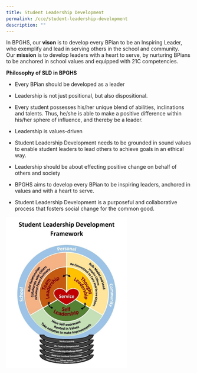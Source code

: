 ```yaml
---
title: Student Leadership Development
permalink: /cce/student-leadership-development
description: ""
---
```

In BPGHS, our **vison** is to develop every BPian to be an Inspiring Leader, who exemplify and lead in serving others in the school and community. Our **mission** is to develop leaders with a heart to serve, by nurturing BPians to be anchored in school values and equipped with 21C competencies.  
  
  
**Philosophy of SLD in BPGHS**  

*   Every BPian should be developed as a leader

*   Leadership is not just positional, but also dispositional.
*   Every student possesses his/her unique blend of abilities, inclinations and talents. Thus, he/she is able to make a positive difference within his/her sphere of influence, and thereby be a leader.

*   Leadership is values-driven

*   Student Leadership Development needs to be grounded in sound values to enable student leaders to lead others to achieve goals in an ethical way.

*   Leadership should be about effecting positive change on behalf of others and society

*   BPGHS aims to develop every BPian to be inspiring leaders, anchored in values and with a heart to serve.
*   Student Leadership Development is a purposeful and collaborative process that fosters social change for the common good.

<img src="/images/Student%20Leadership%20Development%20Framework.jpeg" 
     style="width:65%">